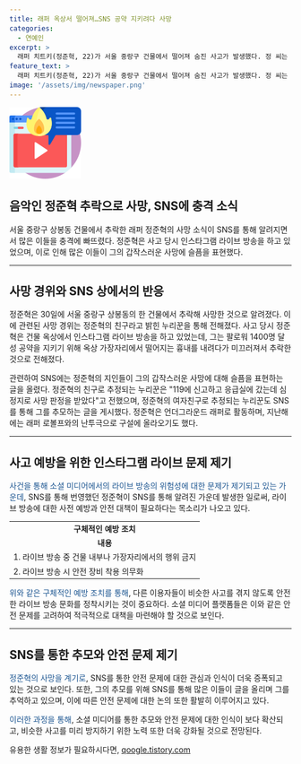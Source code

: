 ```yaml
---
title: 래퍼 옥상서 떨어져…SNS 공약 지키려다 사망
categories:
  - 연예인
excerpt: >
  래퍼 치트키(정준혁, 22)가 서울 중랑구 건물에서 떨어져 숨진 사고가 발생했다. 정 씨는 옥상에서 인스타그램 라이브 중 팔로워 목표를 위해 떨어지는 흉내를 내렸으나 미끄러져 사망했다. 사고 당시 지인들은 신고 후 응급실에 이송했지만 숨진 것으로 알려졌다. 친구와 여자친구는 SNS를 통해 슬픔을 터뜨렸고, 늦은 밤 깊은 곳에서 이별하게 된 것을 안타까워했다. 지난 해에는 래퍼로볼프와의 난투극으로 논란이 있었다고 전해졌다.
feature_text: >
  래퍼 치트키(정준혁, 22)가 서울 중랑구 건물에서 떨어져 숨진 사고가 발생했다. 정 씨는 옥상에서 인스타그램 라이브 중 팔로워 목표를 위해 떨어지는 흉내를 내렸으나 미끄러져 사망했다. 사고 당시 지인들은 신고 후 응급실에 이송했지만 숨진 것으로 알려졌다. 친구와 여자친구는 SNS를 통해 슬픔을 터뜨렸고, 늦은 밤 깊은 곳에서 이별하게 된 것을 안타까워했다. 지난 해에는 래퍼로볼프와의 난투극으로 논란이 있었다고 전해졌다.
image: '/assets/img/newspaper.png'
---
```


<p><img src="/assets/img/news.png" alt="rentncar 속보" /></p>

<h2>음악인 정준혁 추락으로 사망, SNS에 충격 소식</h2>

<p data-ke-size="size16">서울 중랑구 상봉동 건물에서 추락한 래퍼 정준혁의 사망 소식이 SNS를 통해 알려지면서 많은 이들을 충격에 빠뜨렸다. 정준혁은 사고 당시 인스타그램 라이브 방송을 하고 있었으며, 이로 인해 많은 이들이 그의 갑작스러운 사망에 슬픔을 표현했다.</p>

<hr>

<h2>사망 경위와 SNS 상에서의 반응</h2>

<p>정준혁은 30일에 서울 중랑구 상봉동의 한 건물에서 추락해 사망한 것으로 알려졌다. 이에 관련된 사망 경위는 정준혁의 친구라고 밝힌 누리꾼을 통해 전해졌다. 사고 당시 정준혁은 건물 옥상에서 인스타그램 라이브 방송을 하고 있었는데, 그는 팔로워 1400명 달성 공약을 지키기 위해 옥상 가장자리에서 떨어지는 흉내를 내려다가 미끄러져서 추락한 것으로 전해졌다.</p>

<p>관련하여 SNS에는 정준혁의 지인들이 그의 갑작스러운 사망에 대해 슬픔을 표현하는 글을 올렸다. 정준혁의 친구로 추정되는 누리꾼은 "119에 신고하고 응급실에 갔는데 심정지로 사망 판정을 받았다"고 전했으며, 정준혁의 여자친구로 추정되는 누리꾼도 SNS를 통해 그를 추모하는 글을 게시했다. 정준혁은 언더그라운드 래퍼로 활동하며, 지난해에는 래퍼 로볼프와의 난투극으로 구설에 올라오기도 했다.</p>

<hr>

<h2>사고 예방을 위한 인스타그램 라이브 문제 제기</h2>

<p><span style="color: #1a5490;">사건을 통해 소셜 미디어에서의 라이브 방송의 위험성에 대한 문제가 제기되고 있는 가운데</span>, SNS를 통해 번영했던 정준혁이 SNS를 통해 알려진 가운데 발생한 일로써, 라이브 방송에 대한 사전 예방과 안전 대책이 필요하다는 목소리가 나오고 있다.</p>

<table>
    <tr>
        <td style="text-align: center; height: 17px;"><b>구체적인 예방 조치</b></td>
    </tr>
    <tr>
        <td style="text-align: center; height: 17px;"><b>내용</b></td>
    </tr>
    <tr>
        <td>1. 라이브 방송 중 건물 내부나 가장자리에서의 행위 금지</td>
    </tr>
    <tr>
        <td>2. 라이브 방송 시 안전 장비 착용 의무화</td>
    </tr>
</table>

<p><span style="color: #1a5490;">위와 같은 구체적인 예방 조치를 통해</span>, 다른 이용자들이 비슷한 사고를 겪지 않도록 안전한 라이브 방송 문화를 정착시키는 것이 중요하다. 소셜 미디어 플랫폼들은 이와 같은 안전 문제를 고려하여 적극적으로 대책을 마련해야 할 것으로 보인다.</p>

<hr>

<h2>SNS를 통한 추모와 안전 문제 제기</h2>

<p><span style="color: #1a5490;">정준혁의 사망을 계기로</span>, SNS를 통한 안전 문제에 대한 관심과 인식이 더욱 증폭되고 있는 것으로 보인다. 또한, 그의 추모를 위해 SNS를 통해 많은 이들이 글을 올리며 그를 추억하고 있으며, 이에 따른 안전 문제에 대한 논의 또한 활발히 이루어지고 있다.</p>

<p><span style="color: #1a5490;">이러한 과정을 통해</span>, 소셜 미디어를 통한 추모와 안전 문제에 대한 인식이 보다 확산되고, 비슷한 사고를 미리 방지하기 위한 노력 또한 더욱 강화될 것으로 전망된다.</p>
유용한 생활 정보가 필요하시다면, <a href="https://qoogle.tistory.com" rel="dofollow">qoogle.tistory.com</a>


